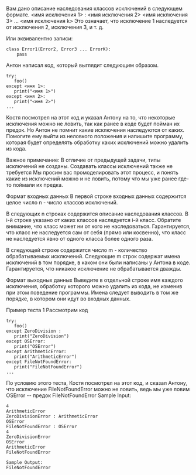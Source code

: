 Вам дано описание наследования классов исключений в следующем формате.
<имя исключения 1> : <имя исключения 2> <имя исключения 3> ... <имя исключения k>
Это означает, что исключение 1 наследуется от исключения 2, исключения 3, и т. д.

Или эквивалентно записи:

    class Error1(Error2, Error3 ... ErrorK):
        pass

Антон написал код, который выглядит следующим образом.

    try:
       foo()
    except <имя 1>:
       print("<имя 1>")
    except <имя 2>:
       print("<имя 2>")
    ...

Костя посмотрел на этот код и указал Антону на то, что некоторые исключения можно не ловить, так как ранее в коде будет
пойман их предок. Но Антон не помнит какие исключения наследуются от каких. Помогите ему выйти из неловкого положения и
напишите программу, которая будет определять обработку каких исключений можно удалить из кода.

Важное примечание:
В отличие от предыдущей задачи, типы исключений не созданы.
Создавать классы исключений также не требуется
Мы просим вас промоделировать этот процесс, и понять какие из исключений можно и не ловить, потому что мы уже ранее
где-то поймали их предка.

Формат входных данных
В первой строке входных данных содержится целое число n - число классов исключений.

В следующих n строках содержится описание наследования классов. В i-й строке указано от каких классов наследуется i-й
класс. Обратите внимание, что класс может ни от кого не наследоваться. Гарантируется, что класс не наследуется сам от
себя (прямо или косвенно), что класс не наследуется явно от одного класса более одного раза.

В следующей строке содержится число m - количество обрабатываемых исключений.
Следующие m строк содержат имена исключений в том порядке, в каком они были написаны у Антона в коде.
Гарантируется, что никакое исключение не обрабатывается дважды.

Формат выходных данных
Выведите в отдельной строке имя каждого исключения, обработку которого можно удалить из кода, не изменив при этом
поведение программы. Имена следует выводить в том же порядке, в котором они идут во входных данных.

Пример теста 1
Рассмотрим код

    try:
       foo()
    except ZeroDivision :
       print("ZeroDivision")
    except OSError:
       print("OSError")
    except ArithmeticError:
       print("ArithmeticError")
    except FileNotFoundError:
       print("FileNotFoundError")
    ...

По условию этого теста, Костя посмотрел на этот код, и сказал Антону, что исключение FileNotFoundError можно не ловить,
ведь мы уже ловим OSError -- предок FileNotFoundError
Sample Input:

    4
    ArithmeticError
    ZeroDivisionError : ArithmeticError
    OSError
    FileNotFoundError : OSError
    4
    ZeroDivisionError
    OSError
    ArithmeticError
    FileNotFoundError

    Sample Output:
    FileNotFoundError